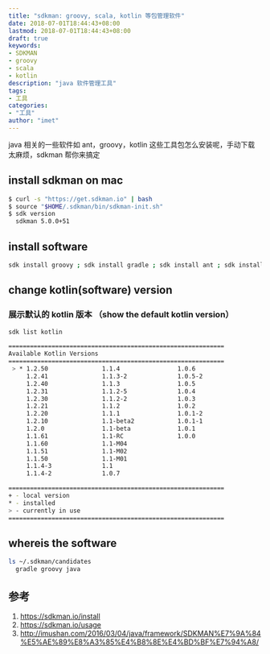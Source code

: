```yaml
---
title: "sdkman: groovy, scala, kotlin 等包管理软件"
date: 2018-07-01T18:44:43+08:00
lastmod: 2018-07-01T18:44:43+08:00
draft: true
keywords:
- SDKMAN
- groovy
- scala
- kotlin
description: "java 软件管理工具"
tags:
- 工具
categories:
- "工具"
author: "imet"
---
```


java 相关的一些软件如 ant，groovy，kotlin 这些工具包怎么安装呢，手动下载太麻烦，sdkman 帮你来搞定
<!--more-->

## install sdkman on mac

```bash
$ curl -s "https://get.sdkman.io" | bash
$ source "$HOME/.sdkman/bin/sdkman-init.sh"
$ sdk version
  sdkman 5.0.0+51
```

## install software

```bash
sdk install groovy ; sdk install gradle ; sdk install ant ; sdk install maven ; sdk install kotlin ; sdk install scala
```

## change kotlin(software) version

### 展示默认的 kotlin 版本 （show the default kotlin version）

```bash
sdk list kotlin

============================================================
Available Kotlin Versions
============================================================
 > * 1.2.50               1.1.4                1.0.6
     1.2.41               1.1.3-2              1.0.5-2
     1.2.40               1.1.3                1.0.5
     1.2.31               1.1.2-5              1.0.4
     1.2.30               1.1.2-2              1.0.3
     1.2.21               1.1.2                1.0.2
     1.2.20               1.1.1                1.0.1-2
     1.2.10               1.1-beta2            1.0.1-1
     1.2.0                1.1-beta             1.0.1
     1.1.61               1.1-RC               1.0.0
     1.1.60               1.1-M04
     1.1.51               1.1-M02
     1.1.50               1.1-M01
     1.1.4-3              1.1
     1.1.4-2              1.0.7

============================================================
+ - local version
* - installed
> - currently in use
============================================================
```

## whereis the software

```bash
ls ~/.sdkman/candidates
  gradle groovy java
```

## 参考
1. https://sdkman.io/install
2. https://sdkman.io/usage
3. http://imushan.com/2016/03/04/java/framework/SDKMAN%E7%9A%84%E5%AE%89%E8%A3%85%E4%B8%8E%E4%BD%BF%E7%94%A8/
